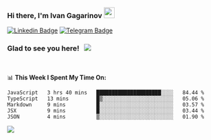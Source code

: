 ### Hi there, I'm Ivan Gagarinov <img src="https://media.giphy.com/media/hvRJCLFzcasrR4ia7z/giphy.gif" width="25px">

[![Linkedin Badge](https://img.shields.io/badge/-LinkedIn-0e76a8?style=flat-square&logo=Linkedin&logoColor=white)](https://linkedin.com/in/ivan-gagarinov-142ba3141/)
[![Telegram Badge](https://img.shields.io/badge/-Telegram-0088cc?style=flat-square&logo=Telegram&logoColor=white)](https://t.me/igagarinov)

### Glad to see you here! &nbsp; ![](https://visitor-badge.glitch.me/badge?page_id=dzencot.dzencot)

</br>

📊 **This Week I Spent My Time On:**
<!--START_SECTION:waka-->
```text
JavaScript   3 hrs 40 mins   █████████████████████░░░░   84.44 % 
TypeScript   13 mins         █▒░░░░░░░░░░░░░░░░░░░░░░░   05.06 % 
Markdown     9 mins          █░░░░░░░░░░░░░░░░░░░░░░░░   03.57 % 
JSX          9 mins          █░░░░░░░░░░░░░░░░░░░░░░░░   03.44 % 
JSON         4 mins          ▒░░░░░░░░░░░░░░░░░░░░░░░░   01.90 % 
```
<!--END_SECTION:waka-->

[![](https://github-readme-stats.vercel.app/api?username=dzencot&theme=gruvbox)](https://github.com/dzencot)

